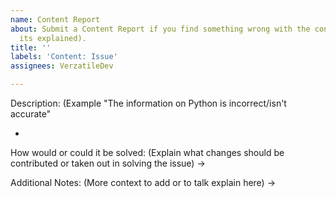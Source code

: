 ```yaml
---
name: Content Report
about: Submit a Content Report if you find something wrong with the content within a page, ie Copyrights, Grammar, False Information or broken links to academic sources! For functional issues (such as our website not working), please use a Bug Report! 
  its explained).
title: ''
labels: 'Content: Issue'
assignees: VerzatileDev

---
```


Description:
(Example "The information on Python is incorrect/isn't accurate"
- > 


How would or could it be solved:
(Explain what changes should be contributed or taken out in solving the issue)
->

Additional Notes:
(More context to add or to talk explain here)
->
